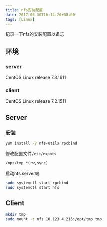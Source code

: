 ```yaml
---
title: nfs安装配置
date: 2017-06-30T16:14:20+08:00
tags: [Linux]
---
```


记录一下nfs的安装配置以备忘

## 环境

### server
CentOS Linux release 7.3.1611

### client
CentOS Linux release 7.2.1511

## Server

### 安装

```bash
yum install -y nfs-utils rpcbind
```

修改配置文件`/etc/expots`

```
/opt/tmp *(rw,sync)
```

启动nfs server端

```bash
sudo systemctl start rpcbind
sudo systemctl start nfs
```

## Client

```bash
mkdir tmp
sudo mount -t nfs 10.123.4.215:/opt/tmp tmp
```
